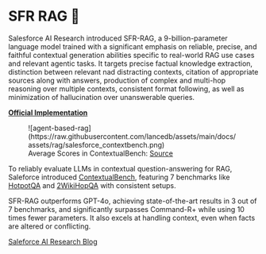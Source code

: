 **SFR RAG 📑**
====================================================================
Salesforce AI Research introduced SFR-RAG, a 9-billion-parameter language model trained with a significant emphasis on reliable, precise, and faithful contextual generation abilities specific to real-world RAG use cases and relevant agentic tasks. It targets precise factual knowledge extraction, distinction between relevant nad distracting contexts, citation of appropriate sources along with answers, production of complex and multi-hop reasoning over multiple contexts, consistent format following, as well as minimization of hallucination over unanswerable queries.

**[Official Implementation](https://github.com/SalesforceAIResearch/SFR-RAG)**

<figure markdown="span">
  ![agent-based-rag](https://raw.githubusercontent.com/lancedb/assets/main/docs/assets/rag/salesforce_contextbench.png)
  <figcaption>Average Scores in ContextualBench: <a href="https://blog.salesforceairesearch.com/sfr-rag/">Source</a>
  </figcaption>
</figure>

To reliably evaluate LLMs in contextual question-answering for RAG, Saleforce introduced [ContextualBench](https://huggingface.co/datasets/Salesforce/ContextualBench?ref=blog.salesforceairesearch.com), featuring 7 benchmarks like [HotpotQA](https://arxiv.org/abs/1809.09600?ref=blog.salesforceairesearch.com) and [2WikiHopQA](https://www.aclweb.org/anthology/2020.coling-main.580/?ref=blog.salesforceairesearch.com) with consistent setups. 

SFR-RAG outperforms GPT-4o, achieving state-of-the-art results in 3 out of 7 benchmarks, and significantly surpasses Command-R+ while using 10 times fewer parameters. It also excels at handling context, even when facts are altered or conflicting.

[Saleforce AI Research Blog](https://blog.salesforceairesearch.com/sfr-rag/)

